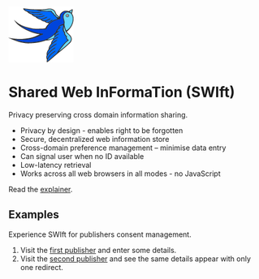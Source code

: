 ![Shared Web InFormaTion](images/swift.png)

# Shared Web InFormaTion (SWIft) 

Privacy preserving cross domain information sharing.

* Privacy by design - enables right to be forgotten 
* Secure, decentralized web information store 
* Cross-domain preference management – minimise data entry 
* Can signal user when no ID available
* Low-latency retrieval
* Works across all web browsers in all modes - no JavaScript

Read the [explainer](explainer.md).

## Examples

Experience SWIft for publishers consent management.

1.  Visit the [first publisher](https://current-bun.uk) and enter some details.
2.  Visit the [second publisher](https://new-pork-limes.uk) and see the same details appear with only one redirect.